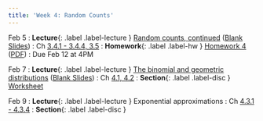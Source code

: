```yaml
---
title: 'Week 4: Random Counts'
---
```


Feb 5
: **Lecture**{: .label .label-lecture } [Random counts, continued](/assets/slides/annotated-lec-9.pdf) ([Blank Slides](/assets/slides/lec-9-pre-lec.pdf))
    : Ch [3.4.1 - 3.4.4, 3.5](http://stat88.org/textbook/content/Chapter_03/04_The_Hypergeometric_Distribution.html)
: **Homework**{: .label .label-hw } [Homework 4](http://prob140.datahub.berkeley.edu/hub/user-redirect/git-pull?repo=https://github.com/stat88/content-sp24&branch=main&subPath=hw/Homework_04.ipynb) ([PDF](/assets/worksheets/Homework_04.pdf))
    : Due Feb 12 at 4PM

Feb 7
: **Lecture**{: .label .label-lecture } [The binomial and geometric distributions](/assets/slides/annotated-lec-10.pdf) ([Blank Slides](/assets/slides/lec-10-pre-lec.pdf))
    : Ch [4.1, 4.2](http://stat88.org/textbook/content/Chapter_04/01_Cumulative_Distribution_Function.html)
: **Section**{: .label .label-disc } [Worksheet](/assets/worksheets/02_07.pdf)

Feb 9
: **Lecture**{: .label .label-lecture } Exponential approximations
    : Ch [4.3.1 - 4.3.4](http://stat88.org/textbook/content/Chapter_04/03_Exponential_Approximations.html)
: **Section**{: .label .label-disc }
